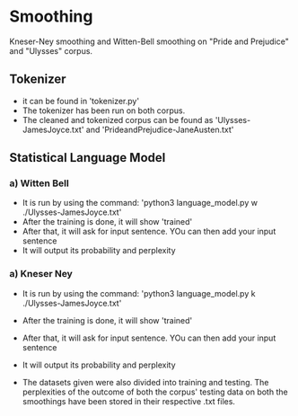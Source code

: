 # Smoothing
Kneser-Ney smoothing and Witten-Bell smoothing on "Pride and Prejudice" and "Ulysses" corpus.

## Tokenizer
- it can be found in 'tokenizer.py'
- The tokenizer has been run on both corpus.
- The cleaned and tokenized corpus can be found as 'Ulysses-JamesJoyce.txt' and 'PrideandPrejudice-JaneAusten.txt'

## Statistical Language Model
### a) Witten Bell
- It is run by using the command: 'python3 language_model.py w ./Ulysses-JamesJoyce.txt'
- After the training is done, it will show 'trained'
- After that, it will ask for input sentence. YOu can then add your input sentence
- It will output its probability and perplexity
### a) Kneser Ney
- It is run by using the command: 'python3 language_model.py k ./Ulysses-JamesJoyce.txt'
- After the training is done, it will show 'trained'
- After that, it will ask for input sentence. YOu can then add your input sentence
- It will output its probability and perplexity

- The datasets given were also divided into training and testing. The perplexities of the outcome of both the corpus' testing data on both the smoothings have been stored in their respective .txt files.

